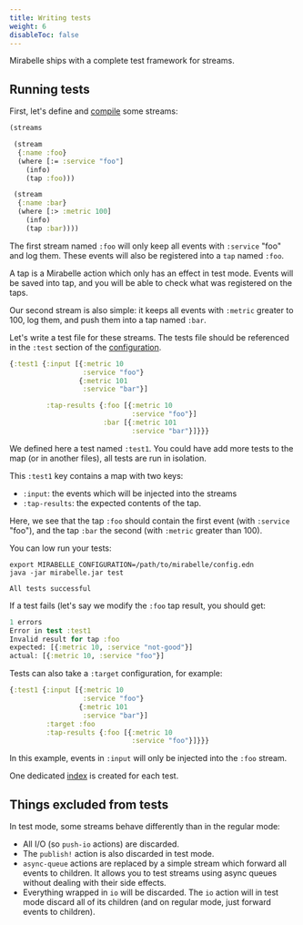 ```yaml
---
title: Writing tests
weight: 6
disableToc: false
---
```


Mirabelle ships with a complete test framework for streams.

## Running tests

First, let's define and [compile](/howto/stream/#edn-representation-and-compilation) some streams:

```clojure
(streams

 (stream
  {:name :foo}
  (where [:= :service "foo"]
    (info)
    (tap :foo)))

 (stream
  {:name :bar}
  (where [:> :metric 100]
    (info)
    (tap :bar))))
```

The first stream named `:foo` will only keep all events with `:service` "foo" and log them. These events will also be registered into a `tap` named `:foo`.

A tap is a Mirabelle action which only has an effect in test mode. Events will be saved into tap, and you will be able to check what was registered on the taps.

Our second stream is also simple: it keeps all events with `:metric` greater to 100, log them, and push them into a tap named `:bar`.

Let's write a test file for these streams. The tests file should be referenced in the `:test` section of the [configuration](/howto/configuration/).

```clojure
{:test1 {:input [{:metric 10
                  :service "foo"}
                 {:metric 101
                  :service "bar"}]

         :tap-results {:foo [{:metric 10
                              :service "foo"}]
                       :bar [{:metric 101
                              :service "bar"}]}}}
```

We defined here a test named `:test1`. You could have add more tests to the map (or in another files), all tests are run in isolation.

This `:test1` key contains a map with two keys:

- `:input`: the events which will be injected into the streams
- `:tap-results`: the expected contents of the tap.

Here, we see that the tap `:foo` should contain the first event (with `:service` "foo"), and the tap `:bar` the second (with `:metric` greater than 100).

You can low run your tests:

```
export MIRABELLE_CONFIGURATION=/path/to/mirabelle/config.edn
java -jar mirabelle.jar test

All tests successful
```

If a test fails (let's say we modify the `:foo` tap result, you should get:

```clojure
1 errors
Error in test :test1
Invalid result for tap :foo
expected: [{:metric 10, :service "not-good"}]
actual: [{:metric 10, :service "foo"}]
```

Tests can also take a `:target` configuration, for example:

```clojure
{:test1 {:input [{:metric 10
                  :service "foo"}
                 {:metric 101
                  :service "bar"}]
         :target :foo
         :tap-results {:foo [{:metric 10
                              :service "foo"}]}}}
```

In this example, events in `:input` will only be injected into the `:foo` stream.

One dedicated [index](/howto/stream-index/) is created for each test.

## Things excluded from tests

In test mode, some streams behave differently than in the regular mode:

- All I/O (so `push-io` actions) are discarded.
- The `publish!` action is also discarded in test mode.
- `async-queue` actions are replaced by a simple stream which forward all events to children. It allows you to test streams using async queues without dealing with their side effects.
- Everything wrapped in `io` will be discarded. The `io` action will in test mode discard all of its children (and on regular mode, just forward events to children).


